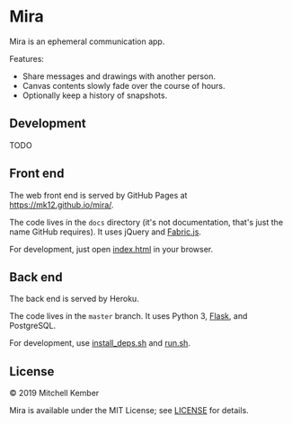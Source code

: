 # Mira

Mira is an ephemeral communication app.

Features:

- Share messages and drawings with another person.
- Canvas contents slowly fade over the course of hours.
- Optionally keep a history of snapshots.

## Development

TODO

## Front end

The web front end is served by GitHub Pages at https://mk12.github.io/mira/.

The code lives in the `docs` directory (it's not documentation, that's just the name GitHub requires). It uses jQuery and [Fabric.js](http://fabricjs.com).

For development, just open [index.html](docs/index.html) in your browser.

## Back end

The back end is served by Heroku.

The code lives in the `master` branch. It uses Python 3, [Flask](http://flask.pocoo.org), and PostgreSQL.

For development, use [install_deps.sh](install_deps.sh) and [run.sh](run.sh).

## License

© 2019 Mitchell Kember

Mira is available under the MIT License; see [LICENSE](LICENSE.md) for details.
